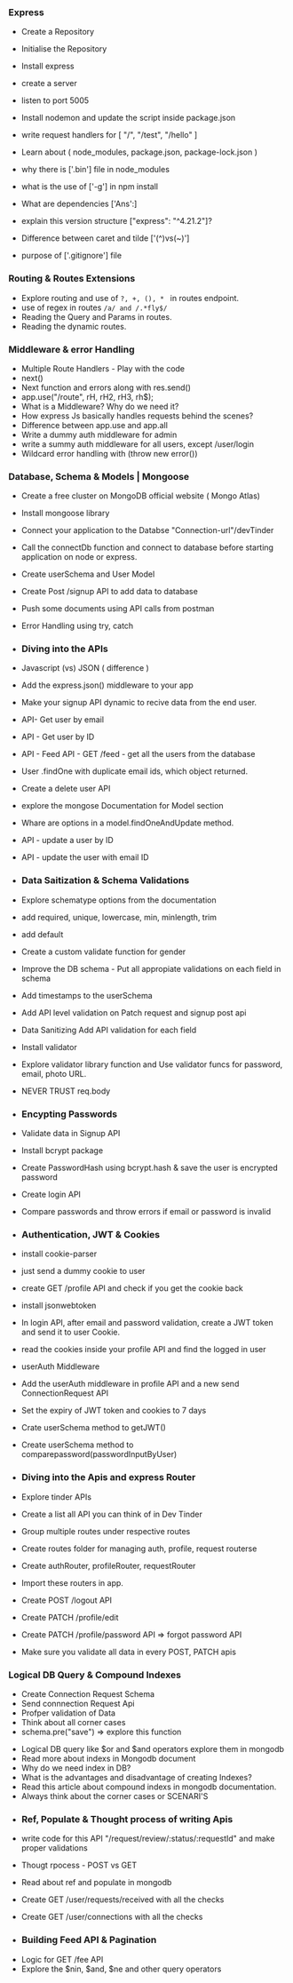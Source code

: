  
 ### Express 
 - Create a Repository
 - Initialise the Repository
 - Install express
 - create a server
 - listen to port 5005
 - Install nodemon and update the script inside package.json
 - write request handlers for [ "/", "/test", "/hello" ]

 - Learn about ( node_modules, package.json, package-lock.json )
 - why there is ['.bin'] file in node_modules
 - what is the use of ['-g'] in npm install
 - What are dependencies ['Ans':]
 - explain this version structure ["express": "^4.21.2"]?
 - Difference between caret and tilde ['(^)vs(~)']
 - purpose of ['.gitignore'] file

 ### Routing & Routes Extensions
 - Explore routing and use of ``` ?, +, (), *  ``` in routes endpoint.
 - use of regex in routes ``` /a/ and /.*fly$/ ```
 - Reading the Query and Params in routes.
 - Reading the dynamic routes.

 ### Middleware & error Handling
 - Multiple Route Handlers - Play with the code
 - next()
 - Next function and errors along with res.send()
 - app.use("/route", rH, rH2, rH3, rh$);
 - What is a Middleware? Why do we need it?
 - How express Js basically handles requests behind the scenes?
 - Difference between app.use and app.all
 - Write a dummy auth middleware for admin
 - write a summy auth middleware for all users, except /user/login
 - Wildcard error handling with (throw new error())


 ### Database, Schema & Models | Mongoose
 - Create a free cluster on MongoDB official website ( Mongo Atlas)
 - Install mongoose library
 - Connect your application to the Databse "Connection-url"/devTinder
 - Call the connectDb function and connect to database before starting application on node or express.
 - Create userSchema and User Model
 - Create Post /signup API to add data to database
 - Push some documents using API calls from postman
 - Error Handling using try, catch


 - ### Diving into the APIs
 - Javascript (vs) JSON ( difference )
 - Add the express.json() middleware to your app
 - Make your signup API dynamic to recive data from the end user.
 - API- Get user by email
 - API - Get user by ID
 - API - Feed API - GET /feed - get all the users from the database
 - User .findOne with duplicate email ids, which object returned.
 - Create a delete user API
 - explore the mongose Documentation for Model section
 - Whare are options in a model.findOneAndUpdate method.
 - API - update a user by ID
 - API - update the user with email ID

 - ### Data Saitization & Schema Validations
 - Explore schematype options from the documentation
 - add required, unique, lowercase, min, minlength, trim
 - add default
 - Create a custom validate function for gender
 - Improve the DB schema - Put all appropiate validations on each field in schema
 - Add timestamps to the userSchema
 - Add API level validation on Patch request and signup post api
 - Data Sanitizing Add API validation for each field
 - Install validator
 - Explore validator library function and Use validator funcs for password, email, photo URL.
 - NEVER TRUST req.body

 - ### Encypting Passwords
 - Validate data in Signup API 
 - Install bcrypt package
 - Create PasswordHash using bcrypt.hash & save the user is encrypted password
 - Create login API
 - Compare passwords and throw errors if email or password is invalid


 - ### Authentication, JWT & Cookies
 - install cookie-parser
 - just send a dummy cookie to user
 - create GET /profile API and check if you get the cookie back
 - install jsonwebtoken
 - In login API, after email and password validation, create a JWT token and send it to user Cookie.
 - read the cookies inside your profile API and find the logged in user
 - userAuth Middleware 
 - Add the userAuth middleware in profile API and a new send ConnectionRequest API
 - Set the expiry of JWT token and cookies to 7 days
 - Crate userSchema method to getJWT()
 - Create userSchema method to comparepassword(passwordInputByUser)

  - ### Diving into the Apis and express Router
  - Explore tinder APIs
  - Create a list all API you can think of in Dev Tinder
  - Group multiple routes under respective routes
  - Create routes folder for managing auth, profile, request routerse
  - Create authRouter, profileRouter, requestRouter
  - Import these routers in app.
  - Create POST /logout API
  - Create PATCH /profile/edit
  - Create PATCH /profile/password API => forgot password API
  - Make sure you validate all data in every POST, PATCH apis

  ### Logical DB Query & Compound Indexes
  - Create Connection Request Schema
  - Send connnection Request Api
  - Profper validation of Data 
  - Think about all corner cases
  - schema.pre("save") => explore this function
 <!-- ******************************************** -->
  - Logical DB query like $or and $and operators explore them in mongodb
  - Read more about indexs in Mongodb document
  - Why do we need index in DB?
  - What is the advantages and disadvantage of creating Indexes?
  - Read this article about compound indexs in mongodb documentation.
  - Always think about the corner cases or SCENARI'S

 <!-- ******************************************** -->




  - ### Ref, Populate & Thought process of writing Apis
  - write code for this API "/request/review/:status/:requestId" and make proper validations
  - Thougt rpocess - POST vs GET
  - Read about ref and populate in mongodb
  - Create GET /user/requests/received with all the checks
  - Create GET /user/connections with all the checks

  - ### Building Feed API & Pagination
 <!-- ******************************************** -->
  - Logic for GET /fee API
  - Explore the $nin, $and, $ne and other query operators

  





 

 












